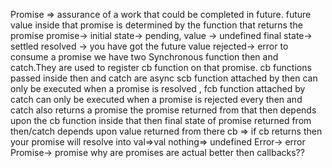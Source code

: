 Promise => assurance of a work that could be completed in future.
future value inside that promise is determined by the function that returns the promise
promise-> initial state-> pending, value -> undefined final state-> settled
resolved -> you have got the future value rejected-> error
to consume a promise we have two Synchronous function then and catch.They are used to register cb function on that promise.
cb functions passed inside then and catch are async
scb function attached by then can only be executed when a promise is resolved , fcb function attached by catch can only be executed when a promise is rejected
every then and catch also returns a promise
the promise returned from that then depends upon the cb function inside that then
final state of promise returned from then/catch depends upon value returned from there cb => if cb returns then your promise will resolve into val=>val nothing=> undefined Error-> error Promise-> promise
why are promises are actual better then callbacks??